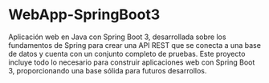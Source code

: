 # WebApp-SpringBoot3
Aplicación web en Java con Spring Boot 3, desarrollada sobre los fundamentos de Spring para crear una API REST que se conecta a una base de datos y cuenta con un conjunto completo de pruebas. Este proyecto incluye todo lo necesario para construir aplicaciones web con Spring Boot 3, proporcionando una base sólida para futuros desarrollos.

